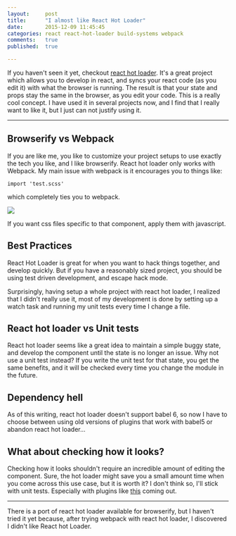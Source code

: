```yaml
---
layout:     post
title:      "I almost like React Hot Loader"
date:       2015-12-09 11:45:45
categories: react react-hot-loader build-systems webpack
comments:   true
published:  true

---
```

If you haven't seen it yet, checkout [react hot loader](https://github.com/gaearon/react-hot-loader).
It's a great project which allows you to develop in react, and syncs your react code (as you edit
it) with what the browser is running. The result is that your state and props stay the same in the
browser, as you edit your code. This is a really cool concept. I have used it in several projects
now, and I find that I really want to like it, but I just can not justify using it.

____________________________________________________________________________________________________

## Browserify vs Webpack

If you are like me, you like to customize your project setups to use exactly the tech you like, and
I like browserify. React hot loader only works with Webpack. My main issue with webpack is it
encourages you to things like:

```
import 'test.scss'
```

which completely ties you to webpack.

<img src="http://i.imgur.com/x6AnRkL.png?fb" />

If you want css files specific to that component, apply them with javascript.

## Best Practices
React Hot Loader is great for when you want to hack things together, and develop quickly. But if you
have a reasonably sized project, you should be using test driven development, and escape hack mode.

Surprisingly, having setup a whole project with react hot loader, I realized that I didn't really
use it, most of my development is done by setting up a watch task and running my unit tests every
time I change a file.

## React hot loader vs Unit tests
React hot loader seems like a great idea to maintain a simple buggy state, and develop the component
until the state is no longer an issue. Why not use a unit test instead? If you write the unit test
for that state, you get the same benefits, and it will be checked every time you change the module
in the future.

## Dependency hell
As of this writing, react hot loader doesn't support babel 6, so now I have to choose between using
old versions of plugins that work with babel5 or abandon react hot loader...


## What about checking how it looks?
Checking how it looks shouldn't require an incredible amount of editing the component. Sure, the hot
loader might save you a small amount time when you come across this use case, but it is worth it? I
don't think so, I'll stick with unit tests. Especially with plugins like [this](https://github.com/VictorBjelkholm/atom-react-preview) coming out.

____________________________________________________________________________________________________

There is a port of react hot loader available for browserify, but I haven't tried it yet because,
after trying webpack with react hot loader, I discovered I didn't like React hot Loader.
